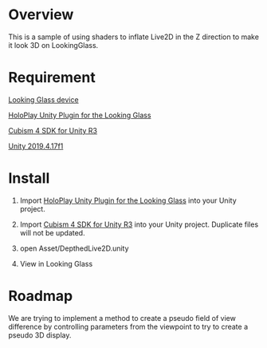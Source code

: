 # Overview

This is a sample of using shaders to inflate Live2D in the Z direction to make it look 3D on LookingGlass.

# Requirement

[Looking Glass device](https://lookingglassfactory.com/product/overview)

[HoloPlay Unity Plugin for the Looking Glass](https://lookingglassfactory.com/software)

[Cubism 4 SDK for Unity R3](https://www.live2d.com/download/cubism-sdk/download-unity/)

[Unity 2019.4.17f1](https://unity3d.com/jp/get-unity/download/archive)

# Install

1. Import [HoloPlay Unity Plugin for the Looking Glass](https://lookingglassfactory.com/software) into your Unity project.
1. Import [Cubism 4 SDK for Unity R3](https://www.live2d.com/download/cubism-sdk/download-unity/) into your Unity project. Duplicate files will not be updated.
1. open Asset/DepthedLive2D.unity

1. View in Looking Glass

# Roadmap

We are trying to implement a method to create a pseudo field of view difference by controlling parameters from the viewpoint to try to create a pseudo 3D display.